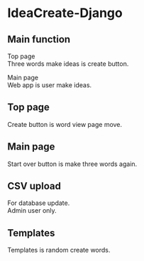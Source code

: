# IdeaCreate-Django

## Main function
Top page  
Three words make ideas is create button.

Main page  
Web app is user make ideas.

## Top page
Create button is word view page move.

## Main page
Start over button is make three words again.

## CSV upload
For database update.  
Admin user only.

## Templates
Templates is random create words.
